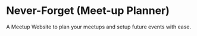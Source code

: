 # Never-Forget (Meet-up Planner)
A Meetup Website to plan your meetups and setup future events with ease.
